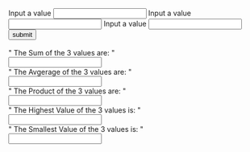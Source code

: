 
<form name="form">
  Input a value
  <input type="number" name="fnum1">
  Input a value
  <input type="number" name="fnum2">
  Input a value
  <input type="number" name="fnum3">
 <input type="button" value="submit" onclick="calculation()">
  <br>
  <br>
 " The Sum of the 3 values are: "
  <br>
  <input type="number" name="result1">
  <br>
 " The Avgerage of the 3 values are: " 
  <br>
  <input type="number" name="result2">
  <br>
 " The Product of the 3 values are: " 
  <br>
  <input type="number" name="result3">
  <br>
 " The Highest Value of the 3 values is: "
  <br>
  <input type="number" name="result4">
  <br>
 " The Smallest Value of the 3 values is: "
  <br>
  <input type="number" name="result5">
</form>
